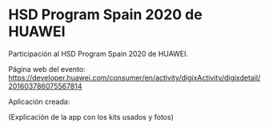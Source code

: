 # HSD Program Spain 2020 de HUAWEI
Participación al HSD Program Spain 2020 de HUAWEI.

Página web del evento: https://developer.huawei.com/consumer/en/activity/digixActivity/digixdetail/201603786075567814

Aplicación creada:

(Explicación de la app con los kits usados y fotos)
